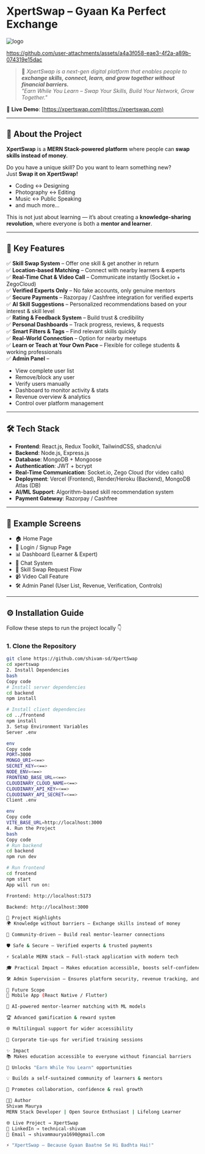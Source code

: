 # XpertSwap – Gyaan Ka Perfect Exchange  

![logo](https://github.com/user-attachments/assets/1e74e515-a399-4485-9461-413d67860fd7)



https://github.com/user-attachments/assets/a4a3f058-eae3-4f2a-a89b-074319e15dac



> 🚀 *XpertSwap is a next-gen digital platform that enables people to **exchange skills, connect, learn, and grow together without financial barriers.***  
> *"Earn While You Learn – Swap Your Skills, Build Your Network, Grow Together."*  

🔗 **Live Demo**: [https://xpertswap.com](https://xpertswap.com)  

---

## 🌟 About the Project  

**XpertSwap** is a **MERN Stack-powered platform** where people can **swap skills instead of money**.  

Do you have a unique skill? Do you want to learn something new?  
Just **Swap it on XpertSwap!**  

- Coding ↔ Designing  
- Photography ↔ Editing  
- Music ↔ Public Speaking  
- and much more...  

This is not just about learning — it’s about creating a **knowledge-sharing revolution**, where everyone is both a **mentor and learner**.  

---

## 🚀 Key Features  

✅ **Skill Swap System** – Offer one skill & get another in return  
✅ **Location-based Matching** – Connect with nearby learners & experts  
✅ **Real-Time Chat & Video Call** – Communicate instantly (Socket.io + ZegoCloud)  
✅ **Verified Experts Only** – No fake accounts, only genuine mentors  
✅ **Secure Payments** – Razorpay / Cashfree integration for verified experts  
✅ **AI Skill Suggestions** – Personalized recommendations based on your interest & skill level  
✅ **Rating & Feedback System** – Build trust & credibility  
✅ **Personal Dashboards** – Track progress, reviews, & requests  
✅ **Smart Filters & Tags** – Find relevant skills quickly  
✅ **Real-World Connection** – Option for nearby meetups  
✅ **Learn or Teach at Your Own Pace** – Flexible for college students & working professionals  
✅ **Admin Panel** –  
   - View complete user list  
   - Remove/block any user  
   - Verify users manually  
   - Dashboard to monitor activity & stats  
   - Revenue overview & analytics  
   - Control over platform management  

---

## 🛠️ Tech Stack  

- **Frontend**: React.js, Redux Toolkit, TailwindCSS, shadcn/ui  
- **Backend**: Node.js, Express.js  
- **Database**: MongoDB + Mongoose  
- **Authentication**: JWT + bcrypt  
- **Real-Time Communication**: Socket.io, Zego Cloud (for video calls)  
- **Deployment**: Vercel (Frontend), Render/Heroku (Backend), MongoDB Atlas (DB)  
- **AI/ML Support**: Algorithm-based skill recommendation system  
- **Payment Gateway**: Razorpay / Cashfree  

---

## 📸 Example Screens  

- 🏠 Home Page  
- 🔑 Login / Signup Page  
- 📊 Dashboard (Learner & Expert)  
- 💬 Chat System  
- 🔄 Skill Swap Request Flow  
- 📹 Video Call Feature  
- 🛠️ Admin Panel (User List, Revenue, Verification, Controls)  

---

## ⚙️ Installation Guide  

Follow these steps to run the project locally 👇  

### 1. Clone the Repository  
```bash
git clone https://github.com/shivam-sd/XpertSwap
cd xpertswap
2. Install Dependencies
bash
Copy code
# Install server dependencies
cd backend
npm install  

# Install client dependencies
cd ../frontend
npm install
3. Setup Environment Variables
Server .env

env
Copy code
PORT=3000
MONGO_URI=<==>
SECRET_KEY=<==>
NODE_ENV=<==>
FRONTEND_BASE_URL=<==>
CLOUDINARY_CLOUD_NAME=<==>
CLOUDINARY_API_KEY=<==>
CLOUDINARY_API_SECRET=<==>
Client .env

env
Copy code
VITE_BASE_URL=http://localhost:3000
4. Run the Project
bash
Copy code
# Run backend
cd backend
npm run dev  

# Run frontend
cd frontend
npm start
App will run on:

Frontend: http://localhost:5173

Backend: http://localhost:3000

🎯 Project Highlights
🌍 Knowledge without barriers – Exchange skills instead of money

🤝 Community-driven – Build real mentor-learner connections

🛡️ Safe & Secure – Verified experts & trusted payments

⚡ Scalable MERN stack – Full-stack application with modern tech

🎓 Practical Impact – Makes education accessible, boosts self-confidence, and promotes collaboration

🛠️ Admin Supervision – Ensures platform security, revenue tracking, and user management

📌 Future Scope
📱 Mobile App (React Native / Flutter)

🤖 AI-powered mentor-learner matching with ML models

🏆 Advanced gamification & reward system

🌐 Multilingual support for wider accessibility

🏢 Corporate tie-ups for verified training sessions

✨ Impact
📚 Makes education accessible to everyone without financial barriers

🔑 Unlocks "Earn While You Learn" opportunities

💡 Builds a self-sustained community of learners & mentors

🤗 Promotes collaboration, confidence & real growth

👨‍💻 Author
Shivam Maurya
MERN Stack Developer | Open Source Enthusiast | Lifelong Learner

🌐 Live Project → XpertSwap
💼 LinkedIn → technical-shivam
📧 Email → shivammaurya1690@gmail.com

⚡ "XpertSwap – Because Gyaan Baatne Se Hi Badhta Hai!"

